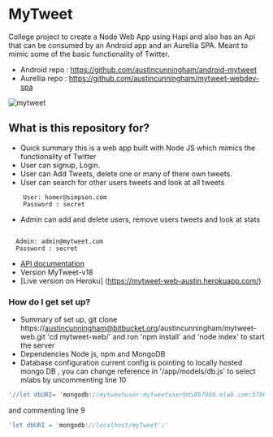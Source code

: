 # MyTweet

College project to create a Node Web App using Hapi and also has an Api that can be consumed by an Android app and an Aurellia SPA. Meant to mimic some of the basic functionality of Twitter. 

- Android repo : https://github.com/austincunningham/android-mytweet
- Aurellia repo : https://github.com/austincunningham/mytweet-webdev-spa

![mytweet](https://user-images.githubusercontent.com/16667688/45455001-90502800-b6dd-11e8-8928-aabb8db52a47.gif)


## What is this repository for?

* Quick summary this is a web app built with Node JS which mimics the functionality of Twitter 
* User can signup, Login. 
* User can Add Tweets, delete one or many of there own tweets.
* User can search for other users tweets and look at all tweets

```
    User: homer@simpson.com
    Password : secret
``` 

* Admin can add and delete users, remove users tweets and look at stats
```

  Admin: admin@mytweet.com
  Password : secret
  ```
  
* [API documentation](API.md) 
* Version MyTweet-v18
* [Live version on Heroku] (https://mytweet-web-austin.herokuapp.com/)




### How do I get set up? ###

* Summary of set up, git clone https://austincunningham@bitbucket.org/austincunningham/mytweet-web.git
  'cd mytweet-web/' and run 'npm install' and 'node index' to start the server  
* Dependencies Node js, npm and MongoDB
* Database configuration current config is pointing to locally hosted mongo DB , you can change reference in 
'/app/models/db.js' to select mlabs by uncommenting line 10
 ```javascript
'//let dbURI= 'mongodb://mytweetuser:mytweetuser@ds057066.mlab.com:57066/mytweet';'
```
and commenting line 9
```javascript
'let dbURI = 'mongodb://localhost/myTweet';'
```


